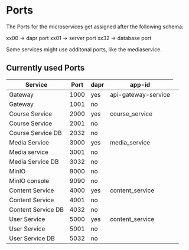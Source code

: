 # Ports
The Ports for the microservices get assigned after the following schema:

xx00 -> dapr port
xx01 -> server port
xx32 -> database port

Some services might use additonal ports, like the mediaservice.

## Currently used Ports

<table>
<thead>
<tr>
<th>Service</th>
<th>Port</th>
<th>dapr</th>
<th>app-id </th>
</tr>
</thead>
<tbody>
<tr>
<td>Gateway</td>
<td>1000</td>
<td>yes</td>
<td>api-gateway-service</td>
</tr>
<tr>
<td>Gateway</td>
<td>1001</td>
<td>no</td>
<td></td>
</tr>
<tr>
<td>Course Service  </td>
<td>2000</td>
<td>yes</td>
<td>course_service</td>
</tr>
<tr>
<td>Course Service </td>
<td>2001</td>
<td>no</td>
<td></td>
</tr>
<tr>
<td>Course Service DB </td>
<td>2032</td>
<td>no</td>
<td></td>
</tr>
<tr>
<td>Media Service</td>
<td>3000</td>
<td>yes</td>
<td>media_service</td>
</tr>
<tr>
<td>Media service</td>
<td>3001</td>
<td>no</td>
<td></td>
</tr>
<tr>
<td>Media Service DB</td>
<td>3032</td>
<td>no</td>
<td></td>
</tr>
<tr>
<td>MinIO</td>
<td>9000</td>
<td>no</td>
<td></td>
</tr>
<tr>
<td>MinIO console </td>
<td>9090</td>
<td>no</td>
<td></td>
</tr>
<tr>
<td>Content Service</td>
<td>4000</td>
<td>yes</td>
<td>content_service</td>
</tr>
<tr>
<td>Content Service</td>
<td>4001</td>
<td>no</td>
<td></td>
</tr>
<tr>
<td>Content Service DB</td>
<td>4032</td>
<td>no</td>
<td></td>
</tr>
<tr>
<td>User Service </td>
<td>5000</td>
<td>yes</td>
<td>content_service</td>
</tr>
<tr>
<td>User Service </td>
<td>5001</td>
<td>no</td>
<td></td>
</tr>
<tr>
<td>User Service DB </td>
<td>5032</td>
<td>no</td>
<td></td>
<td></td>
</tr>
</tbody>
</table>